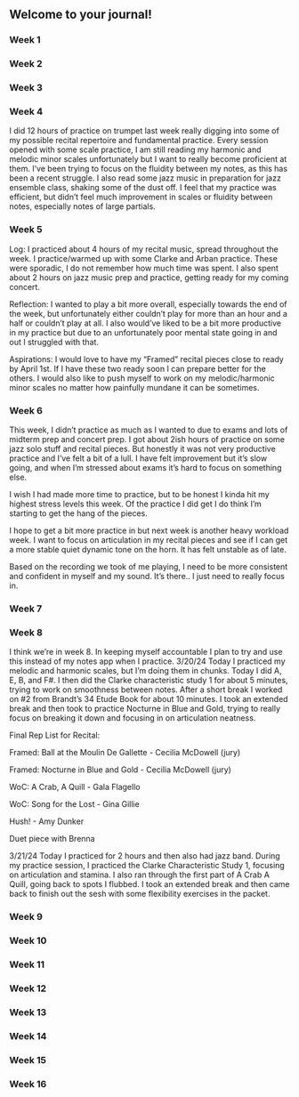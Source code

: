 ## Welcome to your journal!

### Week 1

### Week 2

### Week 3

### Week 4

I did 12 hours of practice on trumpet last week really digging into some of my possible recital repertoire and fundamental practice. Every session opened with some scale practice, I am still reading my harmonic and melodic minor scales unfortunately but I want to really become proficient at them. I’ve been trying to focus on the fluidity between my notes, as this has been a recent struggle. I also read some jazz music in preparation for jazz ensemble class, shaking some of the dust off. I feel that my practice was efficient, but didn’t feel much improvement in scales or fluidity between notes, especially notes of large partials. 

### Week 5

Log: I practiced about 4 hours of my recital music, spread throughout the week. I practice/warmed up with some Clarke and Arban practice. These were sporadic, I do not remember how much time was spent. I also spent about 2 hours on jazz music prep and practice, getting ready for my coming concert. 

Reflection: I wanted to play a bit more overall, especially towards the end of the week, but unfortunately either couldn’t play for more than an hour and a half or couldn’t play at all. I also would’ve liked to be a bit more productive in my practice but due to an unfortunately poor mental state going in and out I struggled with that. 

Aspirations: I would love to have my “Framed” recital pieces close to ready by April 1st. If I have these two ready soon I can prepare better for the others. I would also like to push myself to work on my melodic/harmonic minor scales no matter how painfully mundane it can be sometimes. 

### Week 6

This week, I didn’t practice as much as I wanted to due to exams and lots of midterm prep and concert prep. I got about 2ish hours of practice on some jazz solo stuff and recital pieces. But honestly it was not very productive practice and I’ve felt a bit of a lull. I have felt improvement but it’s slow going, and when I’m stressed about exams it’s hard to focus on something else. 

I wish I had made more time to practice, but to be honest I kinda hit my highest stress levels this week. Of the practice I did get I do think I’m starting to get the hang of the pieces. 

I hope to get a bit more practice in but next week is another heavy workload week. I want to focus on articulation in my recital pieces and see if I can get a more stable quiet dynamic tone on the horn. It has felt unstable as of late. 

Based on the recording we took of me playing, I need to be more consistent and confident in myself and my sound. It’s there.. I just need to really focus in.&#x20;

### Week 7

### Week 8

I think we’re in week 8. In keeping myself accountable I plan to try and use this instead of my notes app when I practice. 3/20/24 Today I practiced my melodic and harmonic scales, but I’m doing them in chunks. Today I did A, E, B, and F#. I then did the Clarke characteristic study 1 for about 5 minutes, trying to work on smoothness between notes. After a short break I worked on #2 from Brandt’s 34 Etude Book for about 10 minutes. I took an extended break and then took to practice Nocturne in Blue and Gold, trying to really focus on breaking it down and focusing in on articulation neatness.&#x20;

Final Rep List for Recital:

Framed: Ball at the Moulin De Gallette - Cecilia McDowell (jury)

Framed: Nocturne in Blue and Gold - Cecilia McDowell (jury)

WoC: A Crab, A Quill - Gala Flagello

WoC: Song for the Lost - Gina Gillie

Hush! - Amy Dunker

Duet piece with Brenna


3/21/24 Today I practiced for 2 hours and then also had jazz band. During my practice session, I practiced the Clarke Characteristic Study 1, focusing on articulation and stamina. I also ran through the first part of A Crab A Quill, going back to spots I flubbed. I took an extended break and then came back to finish out the sesh with some flexibility exercises in the packet.&#x20;

### Week 9

### Week 10

### Week 11

### Week 12

### Week 13

### Week 14

### Week 15

### Week 16